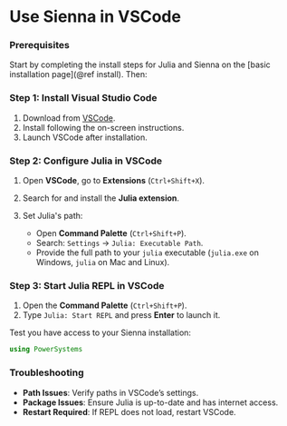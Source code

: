 # Use Sienna in VSCode

### Prerequisites

Start by completing the install steps for Julia and Sienna on the
[basic installation page](@ref install). Then:

### Step 1: Install Visual Studio Code

 1. Download from [VSCode](https://code.visualstudio.com/).
 2. Install following the on-screen instructions.
 3. Launch VSCode after installation.

### Step 2: Configure Julia in VSCode

 1. Open **VSCode**, go to **Extensions** (`Ctrl+Shift+X`).
 2. Search for and install the **Julia extension**.
 3. Set Julia's path:
    
      + Open **Command Palette** (`Ctrl+Shift+P`).
      + Search: `Settings` → `Julia: Executable Path`.
      + Provide the full path to your `julia` executable (`julia.exe` on Windows, `julia` on Mac and Linux).

### Step 3: Start Julia REPL in VSCode

 1. Open the **Command Palette** (`Ctrl+Shift+P`).
 2. Type `Julia: Start REPL` and press **Enter** to launch it.

Test you have access to your Sienna installation:

```julia
using PowerSystems
```

### Troubleshooting

  - **Path Issues**: Verify paths in VSCode’s settings.
  - **Package Issues**: Ensure Julia is up-to-date and has internet access.
  - **Restart Required**: If REPL does not load, restart VSCode.
